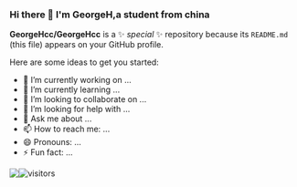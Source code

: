 ### Hi there 👋 I'm GeorgeH,a student from china 


**GeorgeHcc/GeorgeHcc** is a ✨ _special_ ✨ repository because its `README.md` (this file) appears on your GitHub profile.

Here are some ideas to get you started:

- 🔭 I’m currently working on ...
- 🌱 I’m currently learning ...
- 👯 I’m looking to collaborate on ...
- 🤔 I’m looking for help with ...
- 💬 Ask me about ...
- 📫 How to reach me: ...
- 😄 Pronouns: ...
- ⚡ Fun fact: ...

<!--
 [![Anurag's github stats](https://github-readme-stats.vercel.app/api?username=GeorgeHcc&show_icons=true&theme=radical)](https://github.com/anuraghazra/github-readme-stats)
-->

<!-- github new media
<picture>
<source 
  srcset="https://github-readme-stats.vercel.app/api?username=GeorgeHcc&show_icons=true&theme=radical"
  media="(prefers-color-scheme: dark),(bg-color:red,orange,blue,purple)"
/>
<source
  srcset="https://github-readme-stats.vercel.app/api?username=GeorgeHcc&show_icons=true"
  media="(prefers-color-scheme: light), (prefers-color-scheme: no-preference)"
/>
<img src="https://github-readme-stats.vercel.app/api?username=GeorgeHcc&show_icons=true" />
</picture>
-->

<div style="float:left">

<picture>
<source 
  srcset="https://github-readme-stats.vercel.app/api?username=GeorgeHcc&show_icons=true&theme=radical"
  media="(prefers-color-scheme: dark), (layout:compact)"
/>
<source
  srcset="https://github-readme-stats.vercel.app/api/top-langs/?username=GeorgeHcc&layout=compact&theme=radical"
  media="(prefers-color-scheme: dark)"
/>
<img src="https://github-readme-stats.vercel.app/api?username=GeorgeHcc&show_icons=true" />
</picture>
</div>
  
  <!-- top language
[![Top Langs](https://github-readme-stats.vercel.app/api/top-langs/?username=GeorgeHcc&layout=compact&theme=radical)](https://github.com/anuraghazra/github-readme-stats)
 -->
<!-- 访客-->

 ![visitors](https://visitor-badge.glitch.me/badge?page_id=GeorgeHcc.GeorgeHcc&left_color=green&right_color=blue)
